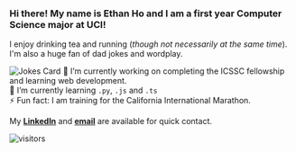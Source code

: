 ### Hi there! My name is Ethan Ho and I am a first year Computer Science major at UCI!


I enjoy drinking tea and running (_though not necessarily at the same time_).
I'm also a huge fan of dad jokes and wordplay.

![Jokes Card](https://readme-jokes.vercel.app/api)
🔭 I’m currently working on completing the ICSSC fellowship and learning web development.  
🌱 I’m currently learning `.py`, `.js` and `.ts`  
⚡ Fun fact: I am training for the California International Marathon.

My [**LinkedIn**](https://www.linkedin.com/in/ethan-ho-bb5099210/) and [**email**](mailto:hoea2@uci.edu) are available for quick contact.

![visitors](https://visitor-badge.glitch.me/badge?page_id=h0ethan04&left_color=green&right_color=red)
                
<!--
**h0ethan04/h0ethan04** is a ✨ _special_ ✨ repository because its `README.md` (this file) appears on your GitHub profile.

Here are some ideas to get you started:

- 🔭 I’m currently working on ...
- 🌱 I’m currently learning ...
- 👯 I’m looking to collaborate on ...
- 🤔 I’m looking for help with ...
- 💬 Ask me about ...
- 📫 How to reach me: ...
- 😄 Pronouns: ...
- ⚡ Fun fact: ...
-->
